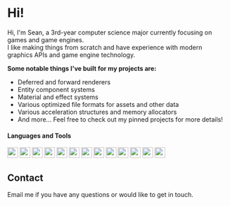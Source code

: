# Hi!
Hi, I'm Sean, a 3rd-year computer science major currently focusing on games and game engines.  
I like making things from scratch and have experience with modern graphics APIs and game engine technology.

**Some notable things I've built for my projects are:**
- Deferred and forward renderers
- Entity component systems
- Material and effect systems
- Various optimized file formats for assets and other data
- Various acceleration structures and memory allocators
- And more... Feel free to check out my pinned projects for more details!

#### Languages and Tools
<img src="https://upload.wikimedia.org/wikipedia/commons/thumb/1/18/C_Programming_Language.svg/217px-C_Programming_Language.svg.png" height="24"> <img src="https://upload.wikimedia.org/wikipedia/commons/thumb/1/18/ISO_C%2B%2B_Logo.svg/213px-ISO_C%2B%2B_Logo.svg.png" height="24">
<img src="https://upload.wikimedia.org/wikipedia/commons/thumb/0/0a/Python.svg/48px-Python.svg.png" height="24">
<img src="https://upload.wikimedia.org/wikipedia/commons/thumb/c/cf/Lua-Logo.svg/240px-Lua-Logo.svg.png" height="24">
<img src="https://upload.wikimedia.org/wikipedia/commons/thumb/1/13/Cmake.svg/240px-Cmake.svg.png" height="24">
<img src="https://upload.wikimedia.org/wikipedia/commons/thumb/9/9f/Vimlogo.svg/240px-Vimlogo.svg.png" height="24">
<img src="https://upload.wikimedia.org/wikipedia/commons/thumb/5/59/Visual_Studio_Icon_2019.svg/241px-Visual_Studio_Icon_2019.svg.png" height="24">
<img src="https://upload.wikimedia.org/wikipedia/commons/thumb/3/3f/Git_icon.svg/97px-Git_icon.svg.png" height="24">
<img src="https://upload.wikimedia.org/wikipedia/commons/thumb/0/0c/Blender_logo_no_text.svg/293px-Blender_logo_no_text.svg.png" height="24">
<img src="https://upload.wikimedia.org/wikipedia/commons/thumb/a/af/Adobe_Photoshop_CC_icon.svg/246px-Adobe_Photoshop_CC_icon.svg.png" height="24">
<img src="https://upload.wikimedia.org/wikipedia/commons/thumb/f/fb/Adobe_Illustrator_CC_icon.svg/246px-Adobe_Illustrator_CC_icon.svg.png" height="24">
<img src="https://upload.wikimedia.org/wikipedia/commons/thumb/b/b6/Adobe_Photoshop_Lightroom_CC_logo.svg/246px-Adobe_Photoshop_Lightroom_CC_logo.svg.png" height="24">
<img src="https://upload.wikimedia.org/wikipedia/commons/thumb/f/fe/Vulkan_logo.svg/320px-Vulkan_logo.svg.png" height="24">

## Contact
Email me if you have any questions or would like to get in touch.

